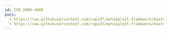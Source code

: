 ```yaml
---
id: CVE-2006-4688
pocs:
  - https://raw.githubusercontent.com/rapid7/metasploit-framework/master/modules/exploits/windows/smb/ms06_066_nwapi.rb
  - https://raw.githubusercontent.com/rapid7/metasploit-framework/master/modules/exploits/windows/smb/ms06_066_nwwks.rb
---
```

